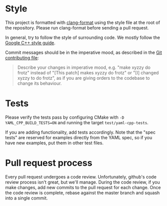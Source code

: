 # Style

This project is formatted with [clang-format][fmt] using the style file at the root of the repository. Please run clang-format before sending a pull request.

In general, try to follow the style of surrounding code. We mostly follow the [Google C++ style guide][cpp-style].

Commit messages should be in the imperative mood, as described in the [Git contributing file][git-contrib]:

> Describe your changes in imperative mood, e.g. "make xyzzy do frotz"
> instead of "[This patch] makes xyzzy do frotz" or "[I] changed xyzzy
> to do frotz", as if you are giving orders to the codebase to change
> its behaviour.

[fmt]: http://clang.llvm.org/docs/ClangFormat.html
[cpp-style]: https://google.github.io/styleguide/cppguide.html
[git-contrib]: http://git.kernel.org/cgit/git/git.git/tree/Documentation/SubmittingPatches?id=HEAD

# Tests

Please verify the tests pass by configuring CMake with `-D YAML_CPP_BUILD_TESTS=ON` and running the target `test/yaml-cpp-tests`.

If you are adding functionality, add tests accordingly. Note that the "spec tests" are reserved for examples directly from the YAML spec, so if you have new examples, put them in other test files.

# Pull request process

Every pull request undergoes a code review. Unfortunately, github's code review process isn't great, but we'll manage. During the code review, if you make changes, add new commits to the pull request for each change. Once the code review is complete, rebase against the master branch and squash into a single commit.
